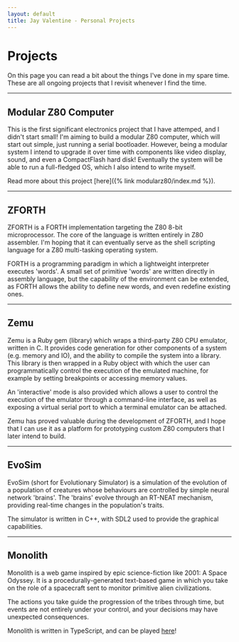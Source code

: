```yaml
---
layout: default
title: Jay Valentine - Personal Projects
---
```


# Projects

On this page you can read a bit about the things I've done in my spare time.
These are all ongoing projects that I revisit whenever I find the time.

----

## Modular Z80 Computer

This is the first significant electronics project that I have attemped, and I didn't start small!
I'm aiming to build a modular Z80 computer, which will start out simple, just running a serial bootloader.
However, being a modular system I intend to upgrade it over time with components like video display, sound,
and even a CompactFlash hard disk! Eventually the system will be able to run a full-fledged OS, which I also intend
to write myself.

Read more about this project [here]({% link modularz80/index.md %}).

----

## ZFORTH

ZFORTH is a FORTH implementation targeting the Z80 8-bit microprocessor.
The core of the language is written entirely in Z80 assembler.
I'm hoping that it can eventually serve as the shell scripting language for
a Z80 multi-tasking operating system.

FORTH is a programming paradigm in which a lightweight interpreter executes
'words'. A small set of primitive 'words' are written directly in assembly language,
but the capability of the environment can be extended, as FORTH allows the ability
to define new words, and even redefine existing ones.

----

## Zemu

Zemu is a Ruby gem (library) which wraps a third-party Z80 CPU emulator, written in C.
It provides code generation for other components of a system (e.g. memory and IO),
and the ability to compile the system into a library. This library is then wrapped in a Ruby
object with which the user can programmatically control the execution of the emulated machine, for example
by setting breakpoints or accessing memory values.

An 'interactive' mode is also provided which allows a user to control the execution of the emulator
through a command-line interface, as well as exposing a virtual serial port to which a terminal
emulator can be attached.

Zemu has proved valuable during the development of ZFORTH, and I hope that I can use it as a platform
for prototyping custom Z80 computers that I later intend to build.

----

## EvoSim

EvoSim (short for Evolutionary Simulator) is a simulation of the evolution of a population of creatures
whose behaviours are controlled by simple neural network 'brains'. The 'brains' evolve through an RT-NEAT
mechanism, providing real-time changes in the population's traits.

The simulator is written in C++, with SDL2 used to provide the graphical capabilities.

----

## Monolith

Monolith is a web game inspired by epic science-fiction like 2001: A Space Odyssey.
It is a procedurally-generated text-based game in which you take on the role of a
spacecraft sent to monitor primitive alien civilizations.

The actions you take guide the progression of the tribes through time, but events are not
entirely under your control, and your decisions may have unexpected consequences.

Monolith is written in TypeScript, and can be played [here](https://jayvalentine.github.io/monolith/)!
